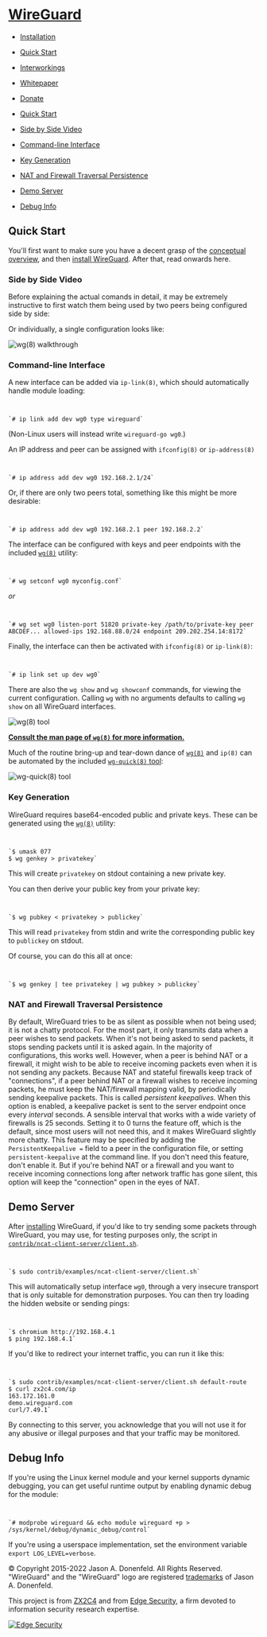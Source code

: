 # [WireGuard](https://www.wireguard.com/quickstart/..)

- [Installation](https://www.wireguard.com/quickstart/../install/)
- [Quick Start](https://www.wireguard.com/quickstart/./)
- [Interworkings](#)

- [Whitepaper](https://www.wireguard.com/quickstart/../papers/wireguard.pdf)
- [Donate](https://www.wireguard.com/quickstart/../donations/)

- [Quick Start](#quick-start)
- [Side by Side Video](#side-by-side-video)
- [Command-line Interface](#command-line-interface)
- [Key Generation](#key-generation)
- [NAT and Firewall Traversal Persistence](#nat-and-firewall-traversal-persistence)
- [Demo Server](#demo-server)
- [Debug Info](#debug-info)

## Quick Start

You'll first want to make sure you have a decent grasp of the [conceptual overview](https://www.wireguard.com/#conceptual-overview), and then [install WireGuard](https://www.wireguard.com/quickstart/../install/). After that, read onwards here.

### Side by Side Video

Before explaining the actual comands in detail, it may be extremely instructive to first watch them being used by two peers being configured side by side:

Or individually, a single configuration looks like:

![wg(8) walkthrough](:/3448eaf6cd354c8dbe1318f782042c90)

### Command-line Interface

A new interface can be added via `ip-link(8)`, which should automatically handle module loading:

```


`# ip link add dev wg0 type wireguard` 
```

(Non-Linux users will instead write `wireguard-go wg0`.)

An IP address and peer can be assigned with `ifconfig(8)` or `ip-address(8)`

```


`# ip address add dev wg0 192.168.2.1/24` 
```

Or, if there are only two peers total, something like this might be more desirable:

```


`# ip address add dev wg0 192.168.2.1 peer 192.168.2.2` 
```

The interface can be configured with keys and peer endpoints with the included [`wg(8)`](https://git.zx2c4.com/wireguard-tools/about/src/man/wg.8) utility:

```


`# wg setconf wg0 myconfig.conf` 
```

*or*

```


`# wg set wg0 listen-port 51820 private-key /path/to/private-key peer ABCDEF... allowed-ips 192.168.88.0/24 endpoint 209.202.254.14:8172` 
```

Finally, the interface can then be activated with `ifconfig(8)` or `ip-link(8)`:

```


`# ip link set up dev wg0` 
```

There are also the `wg show` and `wg showconf` commands, for viewing the current configuration. Calling `wg` with no arguments defaults to calling `wg show` on all WireGuard interfaces.

![wg(8) tool](:/29503aaf62ec44ba8c28d2451f2ca52b)

[**Consult the man page of `wg(8)` for more information.**](https://git.zx2c4.com/wireguard-tools/about/src/man/wg.8)

Much of the routine bring-up and tear-down dance of [`wg(8)`](https://git.zx2c4.com/wireguard-tools/about/src/man/wg.8) and `ip(8)` can be automated by the included [`wg-quick(8)` tool](https://git.zx2c4.com/wireguard-tools/about/src/man/wg-quick.8):

![wg-quick(8) tool](:/b979aaeefec744aba4a99b59f1498ade)

### Key Generation

WireGuard requires base64-encoded public and private keys. These can be generated using the [`wg(8)`](https://git.zx2c4.com/wireguard-tools/about/src/man/wg.8) utility:

```


`$ umask 077
$ wg genkey > privatekey` 
```

This will create `privatekey` on stdout containing a new private key.

You can then derive your public key from your private key:

```


`$ wg pubkey < privatekey > publickey` 
```

This will read `privatekey` from stdin and write the corresponding public key to `publickey` on stdout.

Of course, you can do this all at once:

```


`$ wg genkey | tee privatekey | wg pubkey > publickey` 
```

### NAT and Firewall Traversal Persistence

By default, WireGuard tries to be as silent as possible when not being used; it is not a chatty protocol. For the most part, it only transmits data when a peer wishes to send packets. When it's not being asked to send packets, it stops sending packets until it is asked again. In the majority of configurations, this works well. However, when a peer is behind NAT or a firewall, it might wish to be able to receive incoming packets even when it is not sending any packets. Because NAT and stateful firewalls keep track of "connections", if a peer behind NAT or a firewall wishes to receive incoming packets, he must keep the NAT/firewall mapping valid, by periodically sending keepalive packets. This is called *persistent keepalives*. When this option is enabled, a keepalive packet is sent to the server endpoint once every *interval* seconds. A sensible interval that works with a wide variety of firewalls is 25 seconds. Setting it to 0 turns the feature off, which is the default, since most users will not need this, and it makes WireGuard slightly more chatty. This feature may be specified by adding the `PersistentKeepalive =` field to a peer in the configuration file, or setting `persistent-keepalive` at the command line. If you don't need this feature, don't enable it. But if you're behind NAT or a firewall and you want to receive incoming connections long after network traffic has gone silent, this option will keep the "connection" open in the eyes of NAT.

## Demo Server

After [installing](https://www.wireguard.com/quickstart/../install/) WireGuard, if you'd like to try sending some packets through WireGuard, you may use, for testing purposes only, the script in [`contrib/ncat-client-server/client.sh`](https://git.zx2c4.com/wireguard-tools/plain/contrib/ncat-client-server/client.sh).

```


`$ sudo contrib/examples/ncat-client-server/client.sh` 
```

This will automatically setup interface `wg0`, through a very insecure transport that is only suitable for demonstration purposes. You can then try loading the hidden website or sending pings:

```


`$ chromium http://192.168.4.1
$ ping 192.168.4.1` 
```

If you'd like to redirect your internet traffic, you can run it like this:

```


`$ sudo contrib/examples/ncat-client-server/client.sh default-route
$ curl zx2c4.com/ip
163.172.161.0
demo.wireguard.com
curl/7.49.1` 
```

By connecting to this server, you acknowledge that you will not use it for any abusive or illegal purposes and that your traffic may be monitored.

## Debug Info

If you're using the Linux kernel module and your kernel supports dynamic debugging, you can get useful runtime output by enabling dynamic debug for the module:

```


`# modprobe wireguard && echo module wireguard +p > /sys/kernel/debug/dynamic_debug/control` 
```

If you're using a userspace implementation, set the environment variable `export LOG_LEVEL=verbose`.

© Copyright 2015-2022 Jason A. Donenfeld. All Rights Reserved. "WireGuard" and the "WireGuard" logo are registered [trademarks](https://www.wireguard.com/trademark-policy/) of Jason A. Donenfeld.

This project is from [ZX2C4](https://www.zx2c4.com/) and from [Edge Security](https://www.edgesecurity.com/), a firm devoted to information security research expertise.

[![Edge Security](https://www.wireguard.com/img/edgesecurity.svg "Edge Security")](https://www.edgesecurity.com/)
